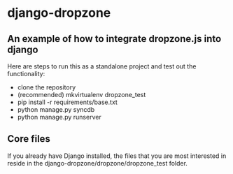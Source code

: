 django-dropzone
===============

An example of how to integrate dropzone.js into django
------------------------------------------------------
Here are steps to run this as a standalone project and test out the functionality:

+ clone the repository
+ (recommended) mkvirtualenv dropzone_test
+ pip install -r requirements/base.txt
+ python manage.py syncdb
+ python manage.py runserver


Core files
----------
If you already have Django installed, the files that you are most interested in reside in the django-dropzone/dropzone/dropzone_test folder.
